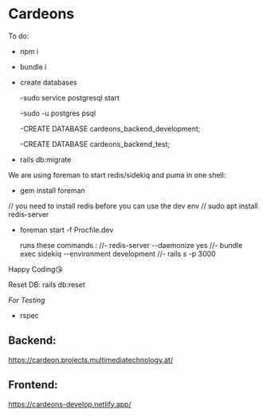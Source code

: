 # Cardeons

To do:

- npm i

- bundle i

- create databases

  -sudo service postgresql start
  
  -sudo -u postgres  psql
  
  -CREATE DATABASE cardeons_backend_development;
  
  -CREATE DATABASE cardeons_backend_test;

- rails db:migrate

We are using foreman to start redis/sidekiq and puma in one shell:

- gem install foreman




// you need to install redis before you can use the dev env
// sudo apt install redis-server 
- foreman start -f Procfile.dev


  runs these commands :
//- redis-server --daemonize yes
//- bundle exec sidekiq --environment development
//- rails s -p 3000




Happy Coding😘

Reset DB: rails db:reset


*For Testing*
<!-- - bundle exec sidekiq --environment test -->
- rspec 

## Backend: 

https://cardeon.projects.multimediatechnology.at/
## Frontend: 

https://cardeons-develop.netlify.app/
